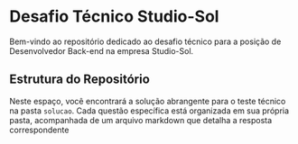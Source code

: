 # Desafio Técnico Studio-Sol

Bem-vindo ao repositório dedicado ao desafio técnico para a posição de Desenvolvedor Back-end na empresa Studio-Sol.

## Estrutura do Repositório

Neste espaço, você encontrará a solução abrangente para o teste técnico na pasta ``solucao``. Cada questão específica está organizada em sua própria pasta, acompanhada de um arquivo markdown que detalha a resposta correspondente

